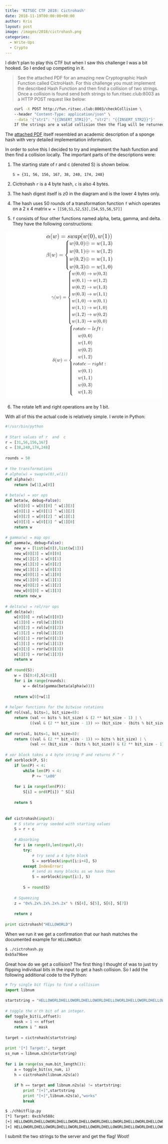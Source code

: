 ```yaml
---
title: 'RITSEC CTF 2018: Cictrohash'
date: 2018-11-19T00:00:00+00:00
author: Kris
layout: post
image: /images/2018/cictrohash.png
categories:
  - Write-Ups
  - Crypto
---
```

I didn't plan to play this CTF but when I saw this challenge I was a bit hooked. So I ended up competing in it.

> See the attached PDF for an amazing new Cryptographic Hash Function called CictroHash. For this challenge you must implement the described Hash Function and then find a collision of two strings. Once a collision is found send both strings to fun.ritsec.club:8003 as a HTTP POST request like below:

```sh
    curl -X POST http://fun.ritsec.club:8003/checkCollision \ 
    --header "Content-Type: application/json" \
    --data '{"str1": "{{INSERT_STR1}}", "str2": "{{INSERT_STR2}}"}'
    If the strings are a valid collision then the flag will be returned.
```
The [attached PDF](/images/2018/Cictrohash.pdf) itself resembled an academic description of a sponge hash with very detailed implementation information. 

In order to solve this I decided to try and implement the hash function and then find a collision locally. The important parts of the descriptions were:

1. The starting state of r and c (denoted S) is shown below.

    `S = {31, 56, 156, 167, 38, 240, 174, 248}`

2. Cictrohash `r` is a 4 byte hash, `c` is also 4 bytes.

3. The hash digest itself is z0 in the diagram and is the lower 4 bytes only.

4. The hash uses 50 rounds of a transformation function `f` which operates on a 2 x 4 matrix `w = [[S0,S1,S2,S3],[S4,S5,S6,S7]]`

5. `f` consists of four other functions named alpha, beta, gamma, and delta. They have the following constructions:

![constructions](/images/2018/cictrohash2.png)

6. The rotate left and right operations are by 1 bit.

With all of this the actual code is relatively simple. I wrote in Python:

```python
#!/usr/bin/python

# Start values of r  and  c
r = [31,56,156,167]
c = [38,240,174,248]

rounds = 50

# the transformations
# alpha(w) = swap(w(0),w(1))
def alpha(w):
    return [w[1],w[0]]

# beta(w) = xor ops
def beta(w, debug=False):
    w[0][0] = w[0][0] ^ w[1][3]
    w[0][1] = w[0][1] ^ w[1][2]
    w[0][2] = w[0][2] ^ w[1][1]
    w[0][3] = w[0][3] ^ w[1][0]
    return w

# gamma(w) = map ops
def gamma(w, debug=False):
    new_w = [list(w[0]),list(w[1])]
    new_w[0][3] = w[0][0]
    new_w[1][2] = w[0][1]
    new_w[1][3] = w[0][2]
    new_w[1][1] = w[0][3]
    new_w[0][1] = w[1][0]
    new_w[1][0] = w[1][1]
    new_w[0][2] = w[1][2]
    new_w[0][0] = w[1][3]
    return new_w

# delta(w) = rol/ror ops
def delta(w):
    w[0][0] = rol(w[0][0])
    w[1][0] = rol(w[1][0])
    w[0][2] = rol(w[0][2])
    w[1][2] = rol(w[1][2])
    w[0][1] = ror(w[0][1])
    w[1][1] = ror(w[1][1])
    w[0][3] = ror(w[0][3])
    w[1][3] = ror(w[1][3])
    return w

def round(S):
    w = [S[0:4],S[4:8]]
    for i in range(rounds):
        w = delta(gamma(beta(alpha(w))))

    return w[0]+w[1]

# helper functions for the bitwise rotations
def rol(val, bits=1, bit_size=8):
    return (val << bits % bit_size) & (2 ** bit_size - 1) | \
           ((val & (2 ** bit_size - 1)) >> (bit_size - (bits % bit_size)))

def ror(val, bits=1, bit_size=8):
    return ((val & (2 ** bit_size - 1)) >> bits % bit_size) | \
           (val << (bit_size - (bits % bit_size)) & (2 ** bit_size - 1))

# xor block takes a 4 byte string P and returns P ^ r
def xorblock(P, S):
    if len(P) < 4:
        while len(P) < 4:
            P += '\x00'

    for i in range(len(P)):
        S[i] = ord(P[i]) ^ S[i]

    return S


def cictrohash(input):
    # S state array seeded with starting values
    S = r + c

    # Absorbing
    for i in range(0,len(input),4):
        try:
            # try send a 4 byte block
            S = xorblock(input[i:i+4], S)
        except IndexError:
            # send as many blocks as we have then
            S = xorblock(input[i:], S)

        S = round(S)

    # Squeezing
    z = "0x%.2x%.2x%.2x%.2x" % (S[4], S[5], S[6], S[7])
   
    return z

print cictrohash("HELLOWORLD")

```

When we run it we get a confirmation that our hash matches the documented example for `HELLOWORLD`:

```sh
$ ./cictrohash.py 
0xb5a79bee
```

Great how do we get a collision? The first thing I thought of was to just try flipping individual bits in the input to get a hash collision. So I add the following additional code to the Python:

```python
# Try single bit flips to find a collision
import libnum

startstring = "HELLOWORLDHELLOWORLDHELLOWORLDHELLOWORLDHELLOWORLDHELLOWORLDHELLOWORLDHELLOWORLDHELLOWORLDHELLOWORLDHELLOWORLDHELLOWORLDHELLOWORLDHELLOWORLD"

# toggle the n'th bit of an integer.
def toggle_bit(i,offset):
    mask = 1 << offset
    return i ^ mask

target = cictrohash(startstring)

print '[*] Target:', target
ss_num = libnum.s2n(startstring)

for i in range(ss_num.bit_length()):
    a = toggle_bit(ss_num, i)
    h = cictrohash(libnum.n2s(a))

    if h == target and libnum.n2s(a) != startstring:
        print "[+]",startstring
        print "[+]",libnum.n2s(a),"works"
        break

```

```sh
$ ./chbitflip.py 
[*] Target: 0xcb7e588c
[+] HELLOWORLDHELLOWORLDHELLOWORLDHELLOWORLDHELLOWORLDHELLOWORLDHELLOWORLDHELLOWORLDHELLOWORLDHELLOWORLDHELLOWORLDHELLOWORLDHELLOWORLDHELLOWORLD
[+] HELLOWORLDHELLOWORLDHELLOWORLDHELLOWORLDHELLOWORLDHELLOWORLDHELLOWORLDHELLOWORLDHELLOWORLDHELLOWORLDHELLOWORLDHELLOWORLEHELLOWORLDHELLOWORLD works

```

I submit the two strings to the server and get the flag! Woot!